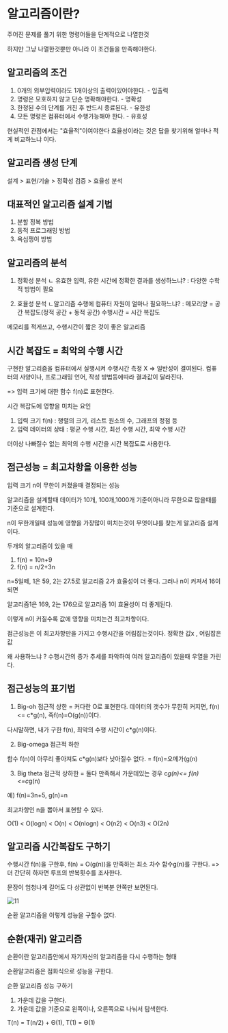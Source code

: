 # 알고리즘이란?

주어진 문제를 풀기 위한 명령어들을 단계적으로 나열한것

하지만 그냥 나열한것뿐만 아니라 이 조건들을 만족해야한다.
## 알고리즘의 조건
1. 0개의 외부입력이라도 1개이상의 출력이있어야한다. - 입출력 
2. 명령은 모호하지 않고 단순 명확해야한다. - 명확성
3. 한정된 수의 단계를 거친 후 반드시 종료된다. - 유한성
4. 모든 명령은 컴퓨터에서 수행가능해야 한다. - 유효성


현실적인 관점에서는 "효율적"이여야한다
효율성이라는 것은 답을 찾기위해 얼마나 적게 비교하느냐 이다.

## 알고리즘 생성 단계
설계 > 표현/기술 > 정확성 검증 > 효율성 분석


## 대표적인 알고리즘 설계 기법

1. 분할 정복 방법
2. 동적 프로그래밍 방법
3. 욕심쟁이 방법

## 알고리즘의 분석

1. 정확성 분석
 ㄴ 유효한 입력, 유한 시간에 정확한 결과를 생성하느냐?
   : 다양한 수학적 방법이 필요

2. 효율성 분석
 ㄴ알고리즘 수행에 컴퓨터 자원이 얼마나 필요하느냐?
  :  메모리양 = 공간 복잡도(정적 공간 + 동적 공간)
     수행시간 = 시간 복잡도
  

 메모리를 적게쓰고, 수행시간이 짧은 것이 좋은 알고리즘

## 시간 복잡도 = 최악의 수행 시간

구현한 알고리즘을 컴퓨터에서 실행시켜 수행시간 측정 X
 => 일반성이 결여된다. 컴퓨터의 사양이나, 프로그래밍 언어, 작성 방법등에따라 결과값이 달라진다.

=> 입력 크기에 대한 함수 f(n)로 표현한다.

시간 복잡도에 영향을 미치는 요인
1. 입력 크기 f(n) 
  : 행렬의 크기, 리스트 원소의 수, 그래프의 정점 등
2. 입력 데이터의 상태 
  : 평균 수행 시간, 최선 수행 시간, 최악 수행 시간

더이상 나빠질수 없는 최악의 수행 시간을 시간 복잡도로 사용한다. 


## 점근성능 = 최고차항을 이용한 성능
입력 크기 n이 무한이 커졌을때 결정되는 성능

알고리즘을 설계할때 데이터가 10개, 100개,1000개 기준이아니라 무한으로 많을때를 기준으로 설계한다.

n이 무한개일때 성능에 영향을 가장많이 미치는것이 무엇이냐를 찾는게 알고리즘 설계이다.

두개의 알고리즘이 있을 때
1. f(n) = 10n+9
2. f(n) = n/2+3n

n=5일떼, 1은 59, 2는 27.5로 알고리즘 2가 효율성이 더 좋다.
그러나 n이 커져서 16이 되면

알고리즘1은 169, 2는 176으로 알고리즘 1이 효율성이 더 좋게된다.

이렇게 n이 커질수록 값에 영향을 미치는건 최고차항이다.

점근성능은 이 최고차항만을 가지고 수행시간을 어림잡는것이다.
정확한 값x , 어림잡은 값

왜 사용하느냐 ?  수행시간의 증가 추세를 파악하여 여러 알고리즘이 있을때 우열을 가린다.

## 점근성능의 표기법

1. Big-oh 점근적 상한
 = 커다란 O로 표현한다.
데이터의 갯수가 무한히 커지면, f(n) <= c*g(n),  즉f(n)=O(g(n))이다.

다시말하면, 내가 구한 f(n), 최악의 수행 시간이 c*g(n)이다.

2. Big-omega 점근적 하한

함수 f(n)이 아무리 좋아져도 c*g(n)보다 낮아질수 없다.
= f(n)=오메가(g(n)

3. Big theta 점근적 상하한
= 둘다 만족해서 가운데있는 경우
   c*g(n)<= f(n) <=c*g(n)


예) f(n)=3n+5, g(n)=n

최고차항인 n을 뽑아서 표현할 수 있다.

  O(1) < O(logn) < O(n) < O(nlogn) <  O(n2) < O(n3) < O(2n)


## 알고리즘 시간복잡도 구하기

수행시간 f(n)을 구한후, f(n) = O(g(n))을 만족하는 최소 차수 함수g(n)를 구한다. => 더 간단히 하자면 루프의 반복횟수를 조사한다.

 
문장이 엄청나게 길어도 다 상관없이 반복분 안쪽만 보면된다.

![11](https://github.com/kimtaerin66/TIL/assets/85108615/562a69cf-f09d-40d5-905d-c7033314e94c)

순환 알고리즘을 이렇게 성능을 구할수 없다.

## 순환(재귀) 알고리즘

순환이란 알고리즘안에서 자기자신의 알고리즘을  다시 수행하는 형태

순환알고리즘은 점화식으로 성능을 구한다.

순환 알고리즘 성능 구하기
1. 가운데 값을 구한다.
2. 가운데 값을 기준으로 왼쪽이나, 오른쪽으로 나눠서 탐색한다.


T(n) = T(n/2) + Θ(1), T(1) = Θ(1)
